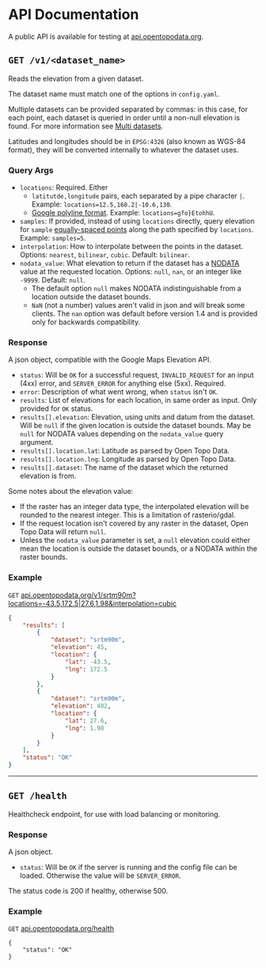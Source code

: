 # API Documentation

A public API is available for testing at [api.opentopodata.org](https://api.opentopodata.org/v1/test-dataset).


## `GET /v1/<dataset_name>`

Reads the elevation from a given dataset.

The dataset name must match one of the options in `config.yaml`. 

Multiple datasets can be provided separated by commas: in this case, for each point, each dataset is queried in order until a non-null elevation is found. For more information see [Multi datasets]('../notes/multiple-datasets.md').

Latitudes and longitudes should be in `EPSG:4326` (also known as WGS-84 format), they will be converted internally to whatever the dataset uses.

### Query Args

* `locations`: Required. Either 
    * `latitutde,longitude` pairs, each separated by a pipe character `|`. Example: `locations=12.5,160.2|-10.6,130`.
    * [Google polyline format](https://developers.google.com/maps/documentation/utilities/polylinealgorithm). Example: `locations=gfo}EtohhU`.
* `samples`: If provided, instead of using `locations` directly, query elevation for `sample` [equally-spaced points](https://www.gpxz.io/blog/sampling-points-on-a-line) along the path specified by `locations`. Example: `samples=5`.
* `interpolation`: How to interpolate between the points in the dataset. Options: `nearest`, `bilinear`, `cubic`. Default: `bilinear`.
* `nodata_value`: What elevation to return if the dataset has a [NODATA](https://desktop.arcgis.com/en/arcmap/10.3/manage-data/raster-and-images/nodata-in-raster-datasets.htm) value at the requested location. Options: `null`, `nan`, or an integer like `-9999`. Default: `null`.
    * The default option `null` makes NODATA indistinguishable from a location outside the dataset bounds. 
    * `NaN` (not a number) values aren't valid in json and will break some clients. The `nan` option was default before version 1.4 and is provided only for backwards compatibility. 


 

### Response

A json object, compatible with the Google Maps Elevation API.

* `status`: Will be `OK` for a successful request, `INVALID_REQUEST` for an input (4xx) error, and `SERVER_ERROR` for anything else (5xx). Required.
* `error`: Description of what went wrong, when `status` isn't `OK`.
* `results`: List of elevations for each location, in same order as input. Only provided for `OK` status.
* `results[].elevation`: Elevation, using units and datum from the dataset. Will be `null` if the given location is outside the dataset bounds. May be `null` for NODATA values depending on the `nodata_value` query argument.
* `results[].location.lat`: Latitude as parsed by Open Topo Data.
* `results[].location.lng`: Longitude as parsed by Open Topo Data.
* `results[].dataset`: The name of the dataset which the returned elevation is from.

Some notes about the elevation value:

* If the raster has an integer data type, the interpolated elevation will be rounded to the nearest integer. This is a limitation of rasterio/gdal.
* If the request location isn't covered by any raster in the dataset, Open Topo Data will return `null`.
* Unless the `nodata_value` parameter is set, a `null` elevation could either mean the location is outside the dataset bounds, or a NODATA within the raster bounds. 



### Example

`GET` <a href="https://api.opentopodata.org/v1/srtm90m?locations=-43.5,172.5|27.6,1.98&interpolation=cubic">api.opentopodata.org/v1/srtm90m?locations=-43.5,172.5|27.6,1.98&interpolation=cubic</a>




```json
{
    "results": [
        {
            "dataset": "srtm90m",
            "elevation": 45,
            "location": {
                "lat": -43.5,
                "lng": 172.5
            }
        },
        {
            "dataset": "srtm90m",
            "elevation": 402,
            "location": {
                "lat": 27.6,
                "lng": 1.98
            }
        }
    ],
    "status": "OK"
}
```

---


## `GET /health`


Healthcheck endpoint, for use with load balancing or monitoring.


### Response

A json object.

* `status`: Will be `OK` if the server is running and the config file can be loaded. Otherwise the value will be `SERVER_ERROR`.

The status code is 200 if healthy, otherwise 500.

### Example

`GET` <a href="https://api.opentopodata.org/health">api.opentopodata.org/health</a>

```
{
    "status": "OK"
}
```
